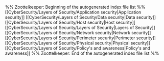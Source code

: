 %% Zoottelkeeper: Beginning of the autogenerated index file list  %%
 [[CyberSecurity/Layers of Security/Application security|Application security]]
 [[CyberSecurity/Layers of Security/Data security|Data security]]
 [[CyberSecurity/Layers of Security/Host security|Host security]]
 [[CyberSecurity/Layers of Security/Layers of Security|Layers of Security]]
 [[CyberSecurity/Layers of Security/Network security|Network security]]
 [[CyberSecurity/Layers of Security/Perimeter security|Perimeter security]]
 [[CyberSecurity/Layers of Security/Physical security|Physical security]]
 [[CyberSecurity/Layers of Security/Policy's and awareness|Policy's and awareness]]
%% Zoottelkeeper: End of the autogenerated index file list  %%
